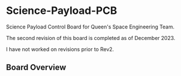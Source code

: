 # Science-Payload-PCB
Science Payload Control Board for Queen's Space Engineering Team.

The second revision of this board is completed as of December 2023.

I have not worked on revisions prior to Rev2.
## Board Overview
